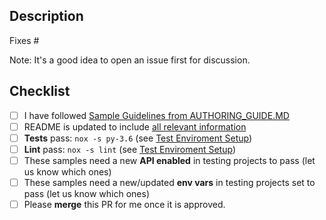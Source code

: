## Description

Fixes #<ISSUE-NUMBER>

Note: It's a good idea to open an issue first for discussion.

## Checklist
- [ ] I have followed [Sample Guidelines from AUTHORING_GUIDE.MD](https://github.com/GoogleCloudPlatform/python-docs-samples/blob/master/AUTHORING_GUIDE.md)
- [ ] README is updated to include [all relevant information](https://github.com/GoogleCloudPlatform/python-docs-samples/blob/master/AUTHORING_GUIDE.md#readme-file)
- [ ] **Tests** pass:   `nox -s py-3.6` (see [Test Enviroment Setup](https://github.com/GoogleCloudPlatform/python-docs-samples/blob/master/AUTHORING_GUIDE.md#test-environment-setup))
- [ ] **Lint** pass:   `nox -s lint` (see [Test Enviroment Setup](https://github.com/GoogleCloudPlatform/python-docs-samples/blob/master/AUTHORING_GUIDE.md#test-environment-setup))
- [ ] These samples need a new **API enabled** in testing projects to pass (let us know which ones)
- [ ] These samples need a new/updated **env vars** in testing projects set to pass (let us know which ones)
- [ ] Please **merge** this PR for me once it is approved.
